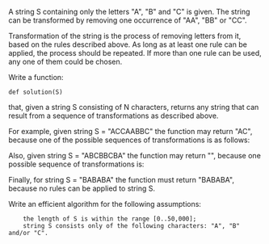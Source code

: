 

A string S containing only the letters "A", "B" and "C" is given. The string can be transformed by removing one occurrence of "AA", "BB" or "CC".

Transformation of the string is the process of removing letters from it, based on the rules described above. As long as at least one rule can be applied, the process should be repeated. If more than one rule can be used, any one of them could be chosen.

Write a function:

    def solution(S)

that, given a string S consisting of N characters, returns any string that can result from a sequence of transformations as described above.

For example, given string S = "ACCAABBC" the function may return "AC", because one of the possible sequences of transformations is as follows:

Also, given string S = "ABCBBCBA" the function may return "", because one possible sequence of transformations is:

Finally, for string S = "BABABA" the function must return "BABABA", because no rules can be applied to string S.

Write an efficient algorithm for the following assumptions:

        the length of S is within the range [0..50,000];
        string S consists only of the following characters: "A", "B" and/or "C".
